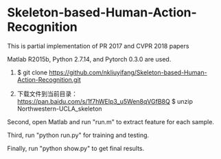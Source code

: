 # Skeleton-based-Human-Action-Recognition
This is partial implementation of PR 2017 and CVPR 2018 papers

Matlab R2015b, Python 2.7.14, and Pytorch 0.3.0 are used.

1. $ git clone https://github.com/nkliuyifang/Skeleton-based-Human-Action-Recognition.git

2. 下载文件到当前目录： https://pan.baidu.com/s/1f7hWElp3_u5Wen8qVGfB8Q
   $ unzip Northwestern-UCLA_skeleton

Second, open Matlab and run "run.m" to extract feature for each sample.

Third, run "python run.py" for training and testing.

Finally, run "python show.py" to get final results.
